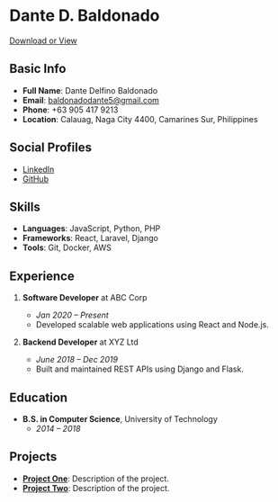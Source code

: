 # Dante D. Baldonado 
[Download or View](https://github.com/inspectNad/Resume-06-26-2000/blob/main/resume_BaldonadoDante.pdf)


## Basic Info

- **Full Name**: Dante Delfino Baldonado
- **Email**: baldonadodante5@gmail.com
- **Phone**: +63 905 417 9213
- **Location**: Calauag, Naga City 4400, Camarines Sur, Philippines

## Social Profiles

- [LinkedIn](www.linkedin.com/in/dante-baldonado)
- [GitHub](https://github.com/johndoe)

## Skills

- **Languages**: JavaScript, Python, PHP
- **Frameworks**: React, Laravel, Django
- **Tools**: Git, Docker, AWS

## Experience

1. **Software Developer** at ABC Corp
   - *Jan 2020 – Present*
   - Developed scalable web applications using React and Node.js.

2. **Backend Developer** at XYZ Ltd
   - *June 2018 – Dec 2019*
   - Built and maintained REST APIs using Django and Flask.

## Education

- **B.S. in Computer Science**, University of Technology
  - *2014 – 2018*

## Projects

- **[Project One](https://github.com/johndoe/project-one)**: Description of the project.
- **[Project Two](https://github.com/johndoe/project-two)**: Description of the project.



